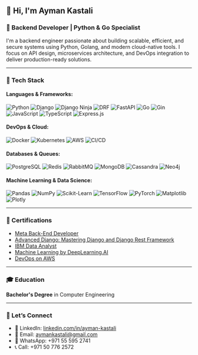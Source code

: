 ## 👋 Hi, I'm Ayman Kastali

### 🧠 Backend Developer | Python & Go Specialist

I'm a backend engineer passionate about building scalable, efficient, and secure systems using Python, Golang, and modern cloud-native tools. I focus on API design, microservices architecture, and DevOps integration to deliver production-ready solutions.

---

### 🔧 Tech Stack

#### Languages & Frameworks:
![Python](https://img.shields.io/badge/Python-3776AB?style=for-the-badge&logo=python&logoColor=white)
![Django](https://img.shields.io/badge/Django-092E20?style=for-the-badge&logo=django&logoColor=white)
![Django Ninja](https://img.shields.io/badge/Django--Ninja-003B57?style=for-the-badge&logo=django&logoColor=white)
![DRF](https://img.shields.io/badge/Django%20REST-ff1709?style=for-the-badge&logo=django&logoColor=white&color=ff1709)
![FastAPI](https://img.shields.io/badge/FastAPI-005571?style=for-the-badge&logo=fastapi&logoColor=white)
![Go](https://img.shields.io/badge/Go-00ADD8?style=for-the-badge&logo=go&logoColor=white)
![Gin](https://img.shields.io/badge/Gin-00ADD8?style=for-the-badge&logo=go&logoColor=white)
![JavaScript](https://img.shields.io/badge/JavaScript-F7DF1E?style=for-the-badge&logo=javascript&logoColor=black)
![TypeScript](https://img.shields.io/badge/TypeScript-3178C6?style=for-the-badge&logo=typescript&logoColor=white)
![Express.js](https://img.shields.io/badge/Express.js-000000?style=for-the-badge&logo=express&logoColor=white)

#### DevOps & Cloud:
![Docker](https://img.shields.io/badge/Docker-2496ED?style=for-the-badge&logo=docker&logoColor=white)
![Kubernetes](https://img.shields.io/badge/Kubernetes-326CE5?style=for-the-badge&logo=kubernetes&logoColor=white)
![AWS](https://img.shields.io/badge/AWS-FF9900?style=for-the-badge&logo=amazonaws&logoColor=white)
![CI/CD](https://img.shields.io/badge/GitHub%20Actions-2088FF?style=for-the-badge&logo=githubactions&logoColor=white)

#### Databases & Queues:
![PostgreSQL](https://img.shields.io/badge/PostgreSQL-316192?style=for-the-badge&logo=postgresql&logoColor=white)
![Redis](https://img.shields.io/badge/Redis-DC382D?style=for-the-badge&logo=redis&logoColor=white)
![RabbitMQ](https://img.shields.io/badge/RabbitMQ-FF6600?style=for-the-badge&logo=rabbitmq&logoColor=white)
![MongoDB](https://img.shields.io/badge/MongoDB-47A248?style=for-the-badge&logo=mongodb&logoColor=white)
![Cassandra](https://img.shields.io/badge/Cassandra-1287B1?style=for-the-badge&logo=apachecassandra&logoColor=white)
![Neo4j](https://img.shields.io/badge/Neo4j-008CC1?style=for-the-badge&logo=neo4j&logoColor=white)

#### Machine Learning & Data Science:
![Pandas](https://img.shields.io/badge/Pandas-150458?style=for-the-badge&logo=pandas&logoColor=white)
![NumPy](https://img.shields.io/badge/NumPy-013243?style=for-the-badge&logo=numpy&logoColor=white)
![Scikit-Learn](https://img.shields.io/badge/scikit--learn-F7931E?style=for-the-badge&logo=scikit-learn&logoColor=white)
![TensorFlow](https://img.shields.io/badge/TensorFlow-FF6F00?style=for-the-badge&logo=tensorflow&logoColor=white)
![PyTorch](https://img.shields.io/badge/PyTorch-EE4C2C?style=for-the-badge&logo=PyTorch&logoColor=white)
![Matplotlib](https://img.shields.io/badge/Matplotlib-ffffff?style=for-the-badge&logo=Matplotlib&logoColor=black)
![Plotly](https://img.shields.io/badge/Plotly-3F4F75?style=for-the-badge&logo=plotly&logoColor=white)

---

### 📜 Certifications

- [Meta Back-End Developer](https://coursera.org/share/a1761c10268e7556740a51a51f1013ff)
- [Advanced Django: Mastering Django and Django Rest Framework](https://coursera.org/share/b87ebc31eadacc41c7c4d684e57d1fb0)
- [IBM Data Analyst](https://coursera.org/share/2b5260118133d5464670436dc556ac81)
- [Machine Learning by DeepLearning.AI](https://coursera.org/share/aca241562b869b50ef5e15eb8ac3553c)
- [DevOps on AWS](https://coursera.org/share/2b5260118133d5464670436dc556ac81)

---

### 🎓 Education
**Bachelor's Degree** in Computer Engineering

---

### 💬 Let’s Connect

- 💼 LinkedIn: [linkedin.com/in/ayman-kastali](https://www.linkedin.com/in/ayman-kastali/)
- 📧 Email: [aymankastali@gmail.com](mailto:aymankastali@gmail.com)
- 📱 WhatsApp: +971 55 595 2741
- 📞 Call: +971 50 776 2572

<!-- Built with love by Ayman using markdown -->
